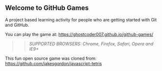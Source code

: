 ## Welcome to GitHub Games

A project based learning activity for people who are getting started with Git and GitHub.

You can play the game at: https://ghostcoder007.github.io/github-games/

>> _*SUPPORTED BROWSERS*: Chrome, Firefox, Safari, Opera and IE9+_

This fun open source game was cloned from: https://github.com/jakesgordon/javascript-tetris
